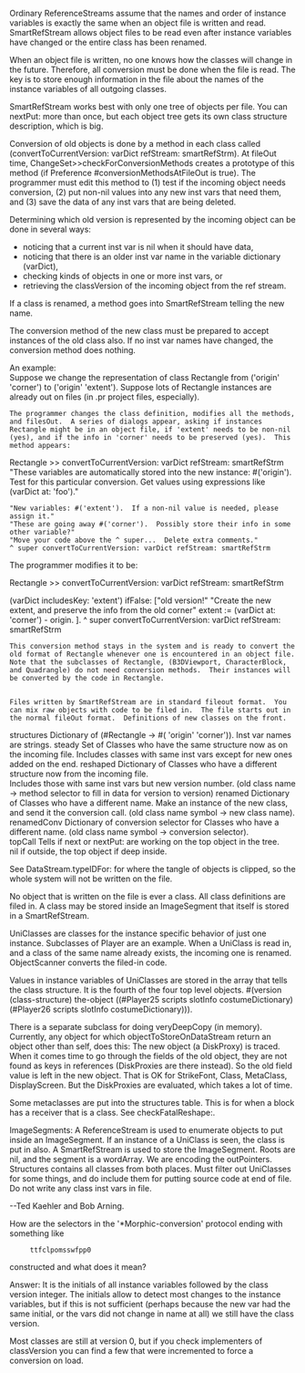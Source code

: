 Ordinary ReferenceStreams assume that the names and order of instance variables is exactly the same when an object file is written and read.  
	SmartRefStream allows object files to be read even after instance variables have changed or the entire class has been renamed.

When an object file is written, no one knows how the classes will change in the future.  Therefore, all conversion must be done when the file is read.  The key is to store enough information in the file about the names of the instance variables of all outgoing classes.  

SmartRefStream works best with only one tree of objects per file.  You can nextPut: more than once, but each object tree gets its own class structure description, which is big.  

Conversion of old objects is done by a method in each class called (convertToCurrentVersion: varDict refStream: smartRefStrm).  At fileOut time, ChangeSet>>checkForConversionMethods creates a prototype of this method (if Preference #conversionMethodsAtFileOut is true).  The programmer must edit this method to 
    (1) test if the incoming object needs conversion, 
    (2) put non-nil values into any new inst vars that need them, and 
    (3) save the data of any inst vars that are being deleted. 

Determining which old version is represented by the incoming object can be done in several ways: 
- noticing that a current inst var is nil when it should have data, 
- noticing that there is an older inst var name in the variable dictionary (varDict), 
- checking kinds of objects in one or more inst vars, or 
- retrieving the classVersion of the incoming object from the ref stream.  

If a class is renamed, a method goes into SmartRefStream telling the new name.  

The conversion method of the new class must be prepared to accept instances of the old class also.  If no inst var names have changed, the conversion method does nothing.




An example:  
    Suppose we change the representation of class Rectangle from ('origin' 'corner') to ('origin' 'extent').  Suppose lots of Rectangle instances are already out on files (in .pr project files, especially).  

    The programmer changes the class definition, modifies all the methods, and filesOut.  A series of dialogs appear, asking if instances Rectangle might be in an object file, if 'extent' needs to be non-nil (yes), and if the info in 'corner' needs to be preserved (yes).  This method appears:

Rectangle >> convertToCurrentVersion: varDict refStream: smartRefStrm
	"These variables are automatically stored into the new instance: #('origin').
	Test for this particular conversion.  Get values using expressions like (varDict at: 'foo')."

	"New variables: #('extent').  If a non-nil value is needed, please assign it."
	"These are going away #('corner').  Possibly store their info in some other variable?"
	"Move your code above the ^ super...  Delete extra comments."
	^ super convertToCurrentVersion: varDict refStream: smartRefStrm

The programmer modifies it to be:

Rectangle >> convertToCurrentVersion: varDict refStream: smartRefStrm

(varDict includesKey: 'extent') ifFalse: ["old version!"
	"Create the new extent, and preserve the info from the old corner"
	extent := (varDict at: 'corner') - origin.
	].
^ super convertToCurrentVersion: varDict refStream: smartRefStrm

	This conversion method stays in the system and is ready to convert the old format of Rectangle whenever one is encountered in an object file.  Note that the subclasses of Rectangle, (B3DViewport, CharacterBlock, and Quadrangle) do not need conversion methods.  Their instances will be converted by the code in Rectangle.  


	Files written by SmartRefStream are in standard fileout format.  You can mix raw objects with code to be filed in.  The file starts out in the normal fileOut format.  Definitions of new classes on the front.

structures 	Dictionary of (#Rectangle -> #(<classVersionInteger> 'origin' 'corner')).  Inst 
				var names are strings.
steady 		Set of Classes who have the same structure now as on the incoming file.
				Includes classes with same inst vars except for new ones added on the end.
reshaped 	Dictionary of Classes who have a different structure now from the incoming file.  
				Includes those with same inst vars but new version number.
				(old class name -> method selector to fill in data for version to version)
renamed	Dictionary of Classes who have a different name.  Make an instance of the new
			class, and send it the conversion call.
				(old class name symbol -> new class name).  
renamedConv	Dictionary of conversion selector for Classes who have a different name.
				(old class name symbol -> conversion selector).  
topCall		Tells if next or nextPut: are working on the top object in the tree.  
			nil if outside, the top object if deep inside.

See DataStream.typeIDFor: for where the tangle of objects is clipped, so the whole system will not be written on the file.

No object that is written on the file is ever a class.  All class definitions are filed in.  A class may be stored inside an ImageSegment that itself is stored in a SmartRefStream.




UniClasses are classes for the instance specific behavior of just one instance.  Subclasses of Player are an example.  When a UniClass is read in, and a class of the same name already exists, the incoming one is renamed.  ObjectScanner converts the filed-in code.

Values in instance variables of UniClasses are stored in the array that tells the class structure.  It is the fourth of the four top level objects.  #(version (class-structure) the-object ((#Player25 scripts slotInfo costumeDictionary) (#Player26 scripts slotInfo costumeDictionary))).

There is a separate subclass for doing veryDeepCopy (in memory).  Currently, any object for which objectToStoreOnDataStream return an object other than self, does this:  The new object (a DiskProxy) is traced.  When it comes time to go through the fields of the old object, they are not found as keys in references (DiskProxies are there instead).  So the old field value is left in the new object.  That is OK for StrikeFont, Class, MetaClass, DisplayScreen.  But the DiskProxies are evaluated, which takes a lot of time.

Some metaclasses are put into the structures table.  This is for when a block has a receiver that is a class.  See checkFatalReshape:.

ImageSegments:
	A ReferenceStream is used to enumerate objects to put inside an ImageSegment.  If an instance of a UniClass is seen, the class is put in also.
	A SmartRefStream is used to store the ImageSegment.  Roots are nil, and the segment is a wordArray.  We are encoding the outPointers.  Structures contains all classes from both places.  Must filter out UniClasses for some things, and do include them for putting source code at end of file.  Do not write any class inst vars in file.


--Ted Kaehler and Bob Arning.



How are the selectors in the '*Morphic-conversion' protocol ending with something like

         ttfclpomsswfpp0

constructed and what does it mean?


Answer:
It is the initials of all instance variables followed by the class version integer. The initials allow to detect  most changes to the instance variables, but if this is not sufficient (perhaps because the new var had the same initial, or the vars did not change in name at all) we still have the class version.

Most classes are still at version 0, but if you check implementers of classVersion you can find a few that were incremented to force a conversion on load.